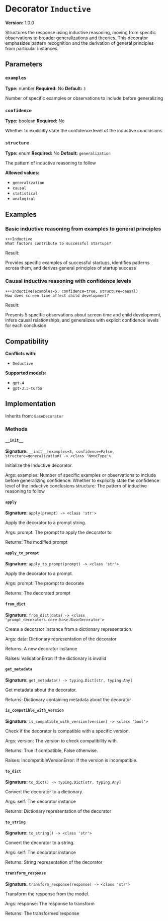 # Decorator `Inductive`

**Version:** 1.0.0

Structures the response using inductive reasoning, moving from specific observations to broader generalizations and theories. This decorator emphasizes pattern recognition and the derivation of general principles from particular instances.

## Parameters

### `examples`

**Type:** number
**Required:** No
**Default:** `3`

Number of specific examples or observations to include before generalizing

### `confidence`

**Type:** boolean
**Required:** No

Whether to explicitly state the confidence level of the inductive conclusions

### `structure`

**Type:** enum
**Required:** No
**Default:** `generalization`

The pattern of inductive reasoning to follow

**Allowed values:**

- `generalization`
- `causal`
- `statistical`
- `analogical`

## Examples

### Basic inductive reasoning from examples to general principles

```
+++Inductive
What factors contribute to successful startups?
```

Result:

Provides specific examples of successful startups, identifies patterns across them, and derives general principles of startup success

### Causal inductive reasoning with confidence levels

```
+++Inductive(examples=5, confidence=true, structure=causal)
How does screen time affect child development?
```

Result:

Presents 5 specific observations about screen time and child development, infers causal relationships, and generalizes with explicit confidence levels for each conclusion

## Compatibility

**Conflicts with:**

- `Deductive`

**Supported models:**

- `gpt-4`
- `gpt-3.5-turbo`

## Implementation

Inherits from: `BaseDecorator`

### Methods

#### `__init__`

**Signature:** `__init__(examples=3, confidence=False, structure=generalization) -> <class 'NoneType'>`

Initialize the Inductive decorator.

Args:
    examples: Number of specific examples or observations to include before generalizing
    confidence: Whether to explicitly state the confidence level of the inductive conclusions
    structure: The pattern of inductive reasoning to follow

#### `apply`

**Signature:** `apply(prompt) -> <class 'str'>`

Apply the decorator to a prompt string.

Args:
    prompt: The prompt to apply the decorator to


Returns:
    The modified prompt

#### `apply_to_prompt`

**Signature:** `apply_to_prompt(prompt) -> <class 'str'>`

Apply the decorator to a prompt.

Args:
    prompt: The prompt to decorate

Returns:
    The decorated prompt

#### `from_dict`

**Signature:** `from_dict(data) -> <class 'prompt_decorators.core.base.BaseDecorator'>`

Create a decorator instance from a dictionary representation.

Args:
    data: Dictionary representation of the decorator

Returns:
    A new decorator instance

Raises:
    ValidationError: If the dictionary is invalid

#### `get_metadata`

**Signature:** `get_metadata() -> typing.Dict[str, typing.Any]`

Get metadata about the decorator.

Returns:
    Dictionary containing metadata about the decorator

#### `is_compatible_with_version`

**Signature:** `is_compatible_with_version(version) -> <class 'bool'>`

Check if the decorator is compatible with a specific version.

Args:
    version: The version to check compatibility with.


Returns:
    True if compatible, False otherwise.


Raises:
    IncompatibleVersionError: If the version is incompatible.

#### `to_dict`

**Signature:** `to_dict() -> typing.Dict[str, typing.Any]`

Convert the decorator to a dictionary.

Args:
    self: The decorator instance

Returns:
    Dictionary representation of the decorator

#### `to_string`

**Signature:** `to_string() -> <class 'str'>`

Convert the decorator to a string.

Args:
    self: The decorator instance

Returns:
    String representation of the decorator

#### `transform_response`

**Signature:** `transform_response(response) -> <class 'str'>`

Transform the response from the model.

Args:
    response: The response to transform

Returns:
    The transformed response
